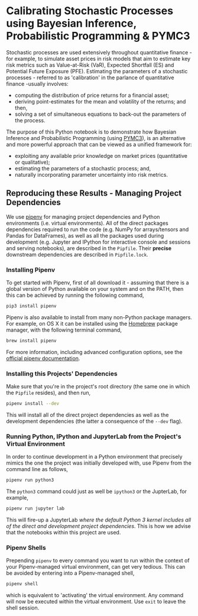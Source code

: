 # Calibrating Stochastic Processes using Bayesian Inference, Probabilistic Programming & PYMC3

Stochastic processes are used extensively throughout quantitative finance - for example, to simulate asset prices in risk models that aim to estimate key risk metrics such as Value-at-Risk (VaR), Expected Shortfall (ES) and Potential Future Exposure (PFE). Estimating the parameters of a stochastic processes - referred to as 'calibration' in the parlance of quantitative finance -usually involves:

- computing the distribution of price returns for a financial asset;
- deriving point-estimates for the mean and volatility of the returns; and then,
- solving a set of simultaneous equations to back-out the parameters of the process.

The purpose of this Python notebook is to demonstrate how Bayesian Inference and Probabilistic Programming (using [PYMC3](https://docs.pymc.io)), is an alternative and more powerful approach that can be viewed as a unified framework for:

- exploiting any available prior knowledge on market prices (quantitative or qualitative);
- estimating the parameters of a stochastic process; and,
- naturally incorporating parameter uncertainty into risk metrics. 

## Reproducing these Results - Managing Project Dependencies

We use [pipenv](https://docs.pipenv.org) for managing project dependencies and Python environments (i.e. virtual environments). All of the direct packages dependencies required to run the code (e.g. NumPy for arrays/tensors and Pandas for DataFrames), as well as all the packages used during development (e.g. Jupyter and IPython for interactive console and sessions and serving notebooks), are described in the `Pipfile`. Their **precise** downstream dependencies are described in `Pipfile.lock`.

### Installing Pipenv

To get started with Pipenv, first of all download it - assuming that there is a global version of Python available on your system and on the PATH, then this can be achieved by running the following command,

```bash
pip3 install pipenv
```

Pipenv is also available to install from many non-Python package managers. For example, on OS X it can be installed using the [Homebrew](https://brew.sh) package manager, with the following terminal command,

```bash
brew install pipenv
```

For more information, including advanced configuration options, see the [official pipenv documentation](https://docs.pipenv.org).

### Installing this Projects' Dependencies

Make sure that you're in the project's root directory (the same one in which the `Pipfile` resides), and then run,

```bash
pipenv install --dev
```

This will install all of the direct project dependencies as well as the development dependencies (the latter a consequence of the `--dev` flag).

### Running Python, IPython and JupyterLab from the Project's Virtual Environment

In order to continue development in a Python environment that precisely mimics the one the project was initially developed with, use Pipenv from the command line as follows,

```bash
pipenv run python3
```

The `python3` command could just as well be `ipython3` or the JupterLab, for example,

```bash
pipenv run jupyter lab
```

This will fire-up a JupyterLab *where the default Python 3 kernel includes all of the direct and development project dependencies*. This is how we advise that the notebooks within this project are used.

### Pipenv Shells

Prepending `pipenv` to every command you want to run within the context of your Pipenv-managed virtual environment, can get very tedious. This can be avoided by entering into a Pipenv-managed shell,

```bash
pipenv shell
```

which is equivalent to 'activating' the virtual environment. Any command will now be executed within the virtual environment. Use `exit` to leave the shell session.
